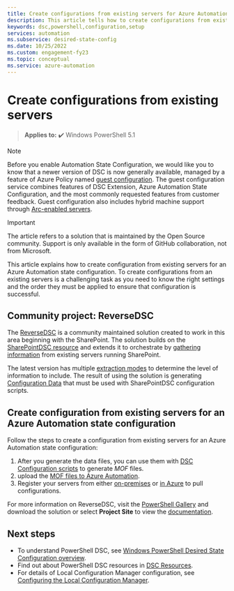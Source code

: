 ```yaml
---
title: Create configurations from existing servers for Azure Automation State Configuration
description: This article tells how to create configurations from existing servers for Azure Automation State Configuration.
keywords: dsc,powershell,configuration,setup
services: automation
ms.subservice: desired-state-config
ms.date: 10/25/2022
ms.custom: engagement-fy23
ms.topic: conceptual
ms.service: azure-automation
---
```


# Create configurations from existing servers

> **Applies to:** :heavy_check_mark: Windows PowerShell 5.1

> [!NOTE]
> Before you enable Automation State Configuration, we would like you to know that a newer version of DSC is now generally available, managed by a feature of Azure Policy named [guest configuration](../governance/machine-configuration/overview.md). The guest configuration service combines features of DSC Extension, Azure Automation State Configuration, and the most commonly requested features from customer feedback. Guest configuration also includes hybrid machine support through [Arc-enabled servers](../azure-arc/servers/overview.md).

> [!IMPORTANT]
>  The article refers to a solution that is maintained by the Open Source community. Support is only available in the form of GitHub collaboration, not from Microsoft.

This article explains how to create configuration from existing servers for an Azure Automation state configuration. To create configurations from an existing servers is a challenging task as you need to know the right settings and the order they must be applied to ensure that configuration is successful.  

## Community project: ReverseDSC 

 The [ReverseDSC](https://github.com/microsoft/reversedsc) is a community maintained solution created to work in this area beginning with the SharePoint. The solution builds on the [SharePointDSC resource](https://github.com/powershell/sharepointdsc) and extends it to orchestrate by [gathering information](https://github.com/Microsoft/sharepointDSC.reverse#how-to-use) from existing servers running SharePoint.

The latest version has multiple [extraction modes](https://github.com/Microsoft/SharePointDSC.Reverse/wiki/Extraction-Modes) to determine the level of information to include. The result of using the solution is generating
[Configuration Data](https://github.com/Microsoft/sharepointDSC.reverse#configuration-data) that must be used with SharePointDSC configuration scripts.


## Create configuration from existing servers for an Azure Automation state configuration

Follow the steps to create a configuration from existing servers for an Azure Automation state configuration:

1. After you generate the data files, you can use them with [DSC Configuration scripts](/powershell/dsc/overview) to generate *MOF* files.
1. upload the [MOF files to Azure Automation](./tutorial-configure-servers-desired-state.md#create-and-upload-a-configuration-to-azure-automation).
1. Register your servers from either [on-premises](./automation-dsc-onboarding.md#enable-physicalvirtual-linux-machines)
or [in Azure](./automation-dsc-onboarding.md#enable-azure-vms) to pull configurations.

For more information on ReverseDSC, visit the [PowerShell Gallery](https://www.powershellgallery.com/packages/ReverseDSC/) and download the solution or select **Project Site** to view the [documentation](https://github.com/Microsoft/sharepointDSC.reverse).

## Next steps

- To understand PowerShell DSC, see [Windows PowerShell Desired State Configuration overview](/powershell/dsc/overview).
- Find out about PowerShell DSC resources in [DSC Resources](/powershell/dsc/resources/resources).
- For details of Local Configuration Manager configuration, see [Configuring the Local Configuration Manager](/powershell/dsc/managing-nodes/metaconfig).

